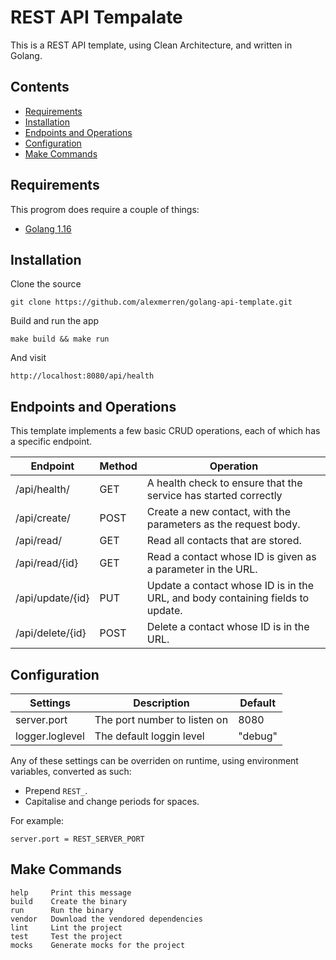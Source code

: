 # REST API Tempalate 

This is a REST API template, using Clean Architecture, and written in Golang. 

## Contents

 * [Requirements](#Requirements) 
 * [Installation](#Installation) 
 * [Endpoints and Operations](#Endpoints-and-Operations)
 * [Configuration](#Configuration) 
 * [Make Commands](#Make-Commands) 

## Requirements

This progrom does require a couple of things:

 * [Golang 1.16](https://go.dev/dl/)

## Installation 

Clone the source 

`git clone https://github.com/alexmerren/golang-api-template.git`

Build and run the app

`make build && make run`

And visit

`http://localhost:8080/api/health`

## Endpoints and Operations

This template implements a few basic CRUD operations, each of which has a specific endpoint.

| Endpoint         | Method | Operation                                                                      |
| ---------------- | ------ | ------------------------------------------------------------------------------ |
| /api/health/     | GET    | A health check to ensure that the service has started correctly                |
| /api/create/     | POST   | Create a new contact, with the parameters as the request body.                 |
| /api/read/       | GET    | Read all contacts that are stored.                                             |
| /api/read/{id}   | GET    | Read a contact whose ID is given as a parameter in the URL.                    |
| /api/update/{id} | PUT    | Update a contact whose ID is in the URL, and body containing fields to update. |
| /api/delete/{id} | POST   | Delete a contact whose ID is in the URL.                                       |

## Configuration

| Settings          | Description                   | Default                |
| ----------------- | ----------------------------- | ---------------------- |
| server.port       | The port number to listen on  | 8080                   |
| logger.loglevel   | The default loggin level      | "debug"                |

Any of these settings can be overriden on runtime, using environment variables, converted as such:
 * Prepend `REST_`.
 * Capitalise and change periods for spaces.

For example:

```
server.port = REST_SERVER_PORT
```

## Make Commands

```
help     Print this message
build    Create the binary
run      Run the binary
vendor   Download the vendored dependencies
lint     Lint the project
test     Test the project
mocks    Generate mocks for the project
```
